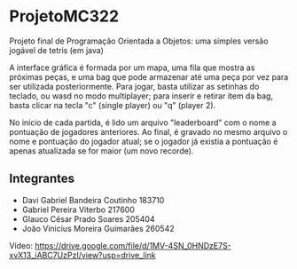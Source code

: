 # ProjetoMC322
Projeto final de Programação Orientada a Objetos: uma simples versão jogável de tetris (em java)

A interface gráfica é formada por um mapa, uma fila que mostra as próximas peças, e uma bag que pode armazenar até uma peça por vez para ser utilizada posteriormente. Para jogar, basta utilizar as setinhas do teclado, ou wasd no modo multiplayer; para inserir e retirar item da bag, basta clicar na tecla "c" (single player) ou "q" (player 2). 

No início de cada partida, é lido um arquivo "leaderboard" com o nome a pontuação de jogadores anteriores. Ao final, é gravado no mesmo arquivo o nome e pontuação do jogador atual; se o jogador já existia a pontuação é apenas atualizada se for maior (um novo recorde).

## Integrantes
- Davi Gabriel Bandeira Coutinho 183710
- Gabriel Pereira Viterbo 217600
- Glauco César Prado Soares 205404
- João Vinicius Moreira Guimarães 260542

Video: https://drive.google.com/file/d/1MV-4SN_0HNDzE7S-xvX13_iABC7UzPzI/view?usp=drive_link
